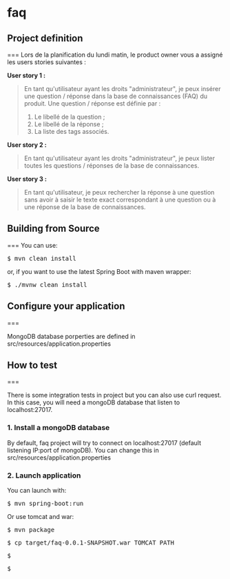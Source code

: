 # faq

## Project definition
===
Lors de la planification du lundi matin, le product owner vous a assigné les users stories suivantes :

**User story 1 :**
> En tant qu'utilisateur ayant les droits "administrateur", je peux insérer une question / réponse dans la base de connaissances (FAQ) du produit. Une question / réponse est définie par :
> 1. Le libellé de la question ;
> 0. Le libellé de la réponse ;
> 0. La liste des tags associés.

**User story 2 :**
> En tant qu'utilisateur ayant les droits "administrateur", je peux lister toutes les questions / réponses de la base de connaissances.

**User story 3 :**
> En tant qu'utilisateur, je peux rechercher la réponse à une question sans avoir à saisir le texte exact correspondant à une question ou à une réponse de la base de connaissances.

## Building from Source
===
You can use:

<pre>$ mvn clean install</pre>

or, if you want to use the latest Spring Boot with maven wrapper:

<pre>$ ./mvnw clean install</pre>

## Configure your application
===

MongoDB database porperties are defined in src/resources/application.properties


## How to test
===

There is some integration tests in project but you can also use curl request.
In this case, you will need a mongoDB database that listen to localhost:27017.

### 1. Install a mongoDB database

By default, faq project will try to connect on  localhost:27017 (default listening IP:port of mongoDB). You can change
this in src/resources/application.properties

### 2. Launch application

You can launch with:

<pre>$ mvn spring-boot:run</pre>

Or use tomcat and war:

<pre>$ mvn package</pre>
<pre>$ cp target/faq-0.0.1-SNAPSHOT.war TOMCAT_PATH</pre>


<pre>$ </pre>
<pre>$ </pre>

